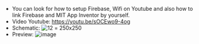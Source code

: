 - You can look for how to setup Firebase, Wifi on Youtube and also how to link Firebase and MIT App Inventor by yourself.
- Video Youtube: https://youtu.be/sOCEwo9-4og
- Schematic:
  ![12](https://github.com/ScottT4-Tuan/Smart-Parking-System/assets/141108181/94dfc3f0-c09f-4eba-8905-bd26f79d9013) = 250x250
- Preview: ![image](https://github.com/ScottT4-Tuan/Smart-Parking-System/assets/141108181/30d1230e-51eb-4bf1-a74e-567e27f6ce4f)
